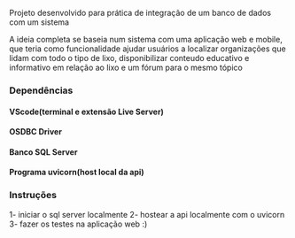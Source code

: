 Projeto desenvolvido para prática de integração de um banco de dados com um sistema

A ideia completa se baseia num sistema com uma aplicação web e mobile, que teria como funcionalidade ajudar usuários a localizar organizações que lidam com todo o tipo de lixo, disponibilizar conteudo educativo e informativo em relação ao lixo e um fórum para o mesmo tópico

### Dependências
#### VScode(terminal e extensão Live Server)
#### OSDBC Driver
#### Banco SQL Server
#### Programa uvicorn(host local da api)

### Instruções
1- iniciar o sql server localmente
2- hostear a api localmente com o uvicorn
3- fazer os testes na aplicação web :)
